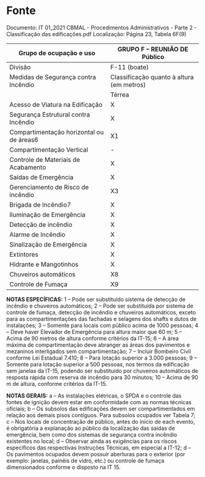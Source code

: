 # Fonte
Documento: IT 01_2021 CBMAL - Procedimentos Administrativos - Parte 2 - Classificação das edificações.pdf
Localização: Página 23, Tabela 6F(9)

| Grupo de ocupação e uso | GRUPO F – REUNIÃO DE Público |
|---|---|
| Divisão | F-11 (boate) |
| Medidas de Segurança contra Incêndio | Classificação quanto à altura (em metros) |
|  | Térrea | H ≤ 6 | 6 < H ≤ 12 | 12 < H ≤ 23 | 23 < H ≤ 30 | Acima de 30 |
| Acesso de Viatura na Edificação | X | X | X | X | X | X |
| Segurança Estrutural contra Incêndio | X | X | X | X | X | X |
| Compartimentação horizontal ou de áreas6 | X1 | X1 | X1 | X2 | X | X |
| Compartimentação Vertical | - | - | - | X2 | X2 | X |
| Controle de Materiais de Acabamento | X | X | X | X | X | X |
| Saídas de Emergência | X | X | X | X | X | X4 |
| Gerenciamento de Risco de incêndio | X3 | X3 | X3 | X3 | X3 | X3 |
| Brigada de Incêndio7 | X | X | X | X | X | X |
| Iluminação de Emergência | X | X | X | X | X | X |
| Detecção de incêndio | X | X | X | X | X | X |
| Alarme de Incêndio | X | X | X | X | X | X |
| Sinalização de Emergência | X | X | X | X | X | X |
| Extintores | X | X | X | X | X | X |
| Hidrante e Mangotinhos | X | X | X | X | X | X |
| Chuveiros automáticos | X8 | X8 | X8 | X | X | X |
| Controle de Fumaça | X9 | X9 | X9 | X9 | X9 | X9.10 |

**NOTAS ESPECÍFICAS:**
1 – Pode ser substituído sistema de detecção de incêndio e chuveiros automáticos;
2 – Pode ser substituída por sistema de controle de fumaça, detecção de incêndio e chuveiros automáticos, exceto para as compartimentações das fachadas e selagens dos shafts e dutos de instalações;
3 – Somente para locais com público acima de 1000 pessoas;
4 – Deve haver Elevador de Emergência para altura maior que 60 m;
5 – Acima de 90 metros de altura conforme critérios da IT-15;
6 – A área máxima de compartimentação deve abranger as áreas dos pavimentos e mezaninos interligados sem compartimentação;
7 – Incluir Bombeiro Civil conforme Lei Estadual 7.410;
8 – Para lotação superior a 3.000 pessoas;
9 – Somente para lotação superior a 500 pessoas, nos termos da edificação sem janelas da IT-15, podendo ser substituído por chuveiros automáticos de resposta rápida com reserva de incêndio para 30 minutos;
10 – Acima de 90 m de altura, conforme critérios da IT-15.

**NOTAS GERAIS:**
a – As instalações elétricas, o SPDA e o controle das fontes de ignição devem estar em conformidade com as normas técnicas oficiais;
b – Os subsolos das edificações devem ser compartimentados em relação aos demais pisos contíguos. Para subsolos ocupados ver Tabela 7;
c – Nos locais de concentração de público, antes do início de each evento, é obrigatória a explanação ao público da localização das saídas de emergência, bem como dos sistemas de segurança contra incêndio existentes no local;
d – Observar ainda as exigências para os riscos específicos das respectivas Instruções Técnicas, em especial a IT-12;
d – Os pavimentos ocupados devem possuir aberturas para o exterior (por exemplo: janelas, painéis de vidro, etc.) ou controle de fumaça dimensionados conforme o disposto na IT 15.